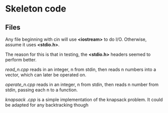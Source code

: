 # Skeleton code

## Files

Any file beginning with cin will use __\<iostream\>__ to do I/O. Otherwise, assume it uses __\<stdio.h\>__.

The reason for this is that in testing, the __\<stdio.h\>__ headers seemed to perform better.

_read\_n.cpp_ reads in an integer, n from stdin, then reads n numbers into a vector, which can later be operated on. 

_operate\_n.cpp_ reads in an integer, n from stdin, then reads n number from stdin, passing each n to a function.

_knapsack .cpp_ is a simple implementation of the knapsack problem. It could be adapted for any backtracking though
